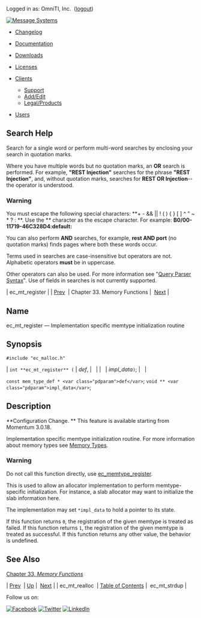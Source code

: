 Logged in as: OmniTI, Inc.  ([logout](https://support.messagesystems.com/logout.php))

[![Message Systems](https://support.messagesystems.com/images/ms-white205.png)](https://support.messagesystems.com/start.php) 

*   [Changelog](https://support.messagesystems.com/start.php?show=changelog)
*   [Documentation](https://support.messagesystems.com/docs/)
*   [Downloads](https://support.messagesystems.com/start.php)

*   [Licenses](https://support.messagesystems.com/license_summary.php)
*   <a href="">Clients</a>
    *   [Support](https://support.messagesystems.com/cs.php)
    *   [Add/Edit](https://support.messagesystems.com/edit_client.php)
    *   [Legal/Products](https://support.messagesystems.com/edit_products.php)
*   [Users](https://support.messagesystems.com/edit_customer.php)

## Search Help

Search for a single word or perform multi-word searches by enclosing your search in quotation marks.

Where you have multiple words but no quotation marks, an **OR** search is performed. For example, **"REST Injection"** searches for the phrase **"REST Injection"**, and, without quotation marks, searches for **REST OR Injection**--the operator is understood.

### Warning

You must escape the following special characters: **+ - && || ! ( ) { } [ ] ^ " ~ * ? : \**. Use the **\** character as the escape character. For example: **B0/00-11719-46C328D4\:default\:**

You can also perform **AND** searches, for example, **rest AND port** (no quotation marks) finds pages where both these words occur.

Terms used in searches are case-insensitive but operators are not. Alphabetic operators **must** be in uppercase.

Other operators can also be used. For more information see "[Query Parser Syntax](https://lucene.apache.org/core/old_versioned_docs/versions/3_0_0/queryparsersyntax.html)". Use of fields in searches is not currently supported.

| ec_mt_register |
| [Prev](apis.ec_mt_realloc.php)  | Chapter 33. Memory Functions |  [Next](apis.ec_mt_strdup.php) |

<a name="apis.ec_mt_register"></a>
## Name

ec_mt_register — Implementation specific memtype initialization routine

## Synopsis

`#include "ec_malloc.h"`

| `int **ec_mt_register** (` | <var class="pdparam">def</var>, |   |
|   | <var class="pdparam">impl_data</var>`)`; |   |

`const mem_type_def * <var class="pdparam">def</var>`;
`void ** <var class="pdparam">impl_data</var>`;<a name="idp27529824"></a>
## Description

**Configuration Change. ** This feature is available starting from Momentum 3.0.18.

Implementation specific memtype initialization routine. For more information about memory types see [Memory Types](arch.primary.apis.php#arch.memory.types "1.3.6.1. Memory Types").

### Warning

Do not call this function directly, use [ec_memtype_register](apis.ec_memtype_register.php "ec_memtype_register").

This is used to allow an allocator implementation to perform memtype-specific initialization. For instance, a slab allocator may want to initialize the slab information here.

The implementation may set `*impl_data` to hold a pointer to its state.

If this function returns `0`, the registration of the given memtype is treated as failed. If this function returns `1`, the registration of the given memtype is treated as successful. If this function returns any other value, the behavior is undefined.

<a name="idp27538320"></a>
## See Also

[Chapter 33, *Memory Functions*](memory.php "Chapter 33. Memory Functions") 

| [Prev](apis.ec_mt_realloc.php)  | [Up](memory.php) |  [Next](apis.ec_mt_strdup.php) |
| ec_mt_realloc  | [Table of Contents](index.php) |  ec_mt_strdup |

Follow us on:

[![Facebook](https://support.messagesystems.com/images/icon-facebook.png)](http://www.facebook.com/messagesystems) [![Twitter](https://support.messagesystems.com/images/icon-twitter.png)](http://twitter.com/#!/MessageSystems) [![LinkedIn](https://support.messagesystems.com/images/icon-linkedin.png)](http://www.linkedin.com/company/message-systems)